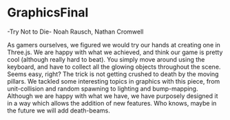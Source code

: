 # GraphicsFinal

-Try Not to Die-
Noah Rausch, Nathan Cromwell


As gamers ourselves, we figured we would try our hands at creating one in Three.js.  We are happy with what we achieved, and think our game is pretty cool (although really hard to beat).  You simply move around using the keyboard, and have to collect all the glowing objects throughout the scene.  Seems easy, right?  The trick is not getting crushed to death by the moving pillars.  We tackled some interesting topics in graphics with this piece, from unit-collision and random spawning to lighting and bump-mapping.  Although we are happy with what we have, we have purposely designed it in a way which allows the addition of new features.  Who knows, maybe in the future we will add death-beams.  
